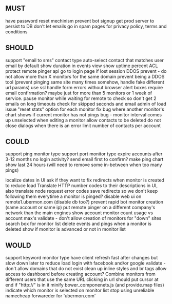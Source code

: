 MUST
----------
have password reset mechinism
prevent bot signup
get prod server to persist to DB
don't let emails go in spam
pages for privacy policy, terms and conditions

SHOULD
----------
support "email to sms" contact type
auto-select contact that matches user email by default
show duration in events view
show uptime percent
ACL protect remote pinger api
go to login page if lost session
DDOS prevent - do not allow more than X monitors for the same domain
prevent being a DDOS tool (prevent pinging same site many times somehow, handle fake different url params)
use ssl
handle form errors without browser alert boxes
require email confirmation? maybe just for more than 5 monitors or 1 week of service.
pause monitor while waiting for remote to check so don't get 2 emails on long timeouts
check for skipped seconds and email admin of load issue
"reset stats" option for each monitor
fix bug where another monitor's chart shows if current monitor has not pings
bug - monitor interval comes up unselected when editing a monitor
allow contacts to be deleted
do not close dialogs when there is an error
limit number of contacts per account

COULD
----------
support ping monitor type
support port monitor type
expire accounts after 3-12 months no login activity? send email first to confirm?
make ping chart show last 24 hours (will need to remove some in-between when too many pings)

localize dates in UI
ask if they want to fix redirects when monitor is created to reduce load
Translate HTTP number codes to their descriptions in UI, also translate node request error codes
save redirects so we don't keep following them everytime a monitor is pinged?
disable web ui on remote1.ubermon.com (disable db too?)
prevent rapid bot monitor creation (same account or same ip)
put remote pinger on a different company's network than the main engines
show account monitor count usage vs account max's
validate - don't allow creation of monitors for "down" sites
search box for monitor list
delete events and pings when a monitor is deleted
show if monitor is advanced or not in monitor list

WOULD
----------
support keyword monitor type
have client refresh fast after changes but slow down later to reduce load
login with facebook and/or google
validate - don't allow domains that do not exist
clean up inline styles and br tags
allow access to dashboard before creating account?
Combine monitors from different users that use the same URL
clicking in url should put cursor at end if "http://" is in it
minify bower_componenets.js (and provide.map files)
indicate which monitor is selected on monitor list
stop using unreliable namecheap forwareder for 'ubermon.com'
